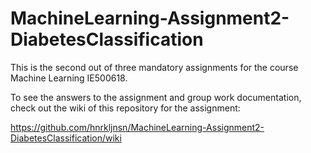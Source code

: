 # MachineLearning-Assignment2-DiabetesClassification

This is the second out of three mandatory assignments for the course Machine Learning IE500618.

To see the answers to the assignment and group work documentation, check out the wiki of this repository for the assignment:

https://github.com/hnrkljnsn/MachineLearning-Assignment2-DiabetesClassification/wiki
